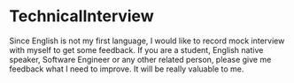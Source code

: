 # TechnicalInterview
Since English is not my first language, I would like to record mock interview with myself to get some feedback. If you are a student, English native speaker, Software Engineer or any other related person, please give me feedback what I need to improve. It will be really valuable to me.
